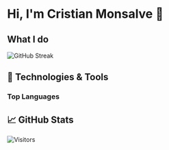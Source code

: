 # Hi, I'm Cristian Monsalve 👋

## What I do

![GitHub Streak](https://github-readme-streak-stats.herokuapp.com/?user=CDMonsalveA)

## 🔧 Technologies & Tools

### Top Languages

## 📈 GitHub Stats

![Visitors]()
<!--
**CDMonsalveA/CDMonsalveA** is a ✨ _special_ ✨ repository because its `README.md` (this file) appears on your GitHub profile.

Here are some ideas to get you started:

- 🔭 I’m currently working on ...
- 🌱 I’m currently learning ...
- 👯 I’m looking to collaborate on ...
- 🤔 I’m looking for help with ...
- 💬 Ask me about ...
- 📫 How to reach me: ...
- 😄 Pronouns: ...
- ⚡ Fun fact: ...
-->
